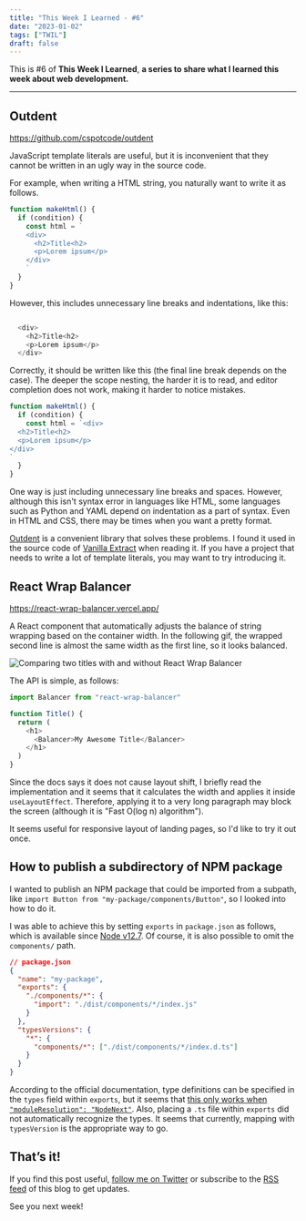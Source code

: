 ```yaml
---
title: "This Week I Learned - #6"
date: "2023-01-02"
tags: ["TWIL"]
draft: false
---
```


This is #6 of **This Week I Learned**, **a series to share what I learned this week about web development.**

---

## Outdent

https://github.com/cspotcode/outdent

JavaScript template literals are useful, but it is inconvenient that they cannot be written in an ugly way in the source code.

For example, when writing a HTML string, you naturally want to write it as follows.

```js
function makeHtml() {
  if (condition) {
    const html = `
    <div>
      <h2>Title<h2>
      <p>Lorem ipsum</p>
    </div>
    `
  }
}
```

However, this includes unnecessary line breaks and indentations, like this:

```js

  <div>
    <h2>Title<h2>
    <p>Lorem ipsum</p>
  </div>

```

Correctly, it should be written like this (the final line break depends on the case). The deeper the scope nesting, the harder it is to read, and editor completion does not work, making it harder to notice mistakes.

```js
function makeHtml() {
  if (condition) {
    const html = `<div>
  <h2>Title<h2>
  <p>Lorem ipsum</p>
</div>
`
  }
}
```

One way is just including unnecessary line breaks and spaces. However, although this isn't syntax error in languages like HTML, some languages such as Python and YAML depend on indentation as a part of syntax. Even in HTML and CSS, there may be times when you want a pretty format.

[Outdent](https://github.com/cspotcode/outdent) is a convenient library that solves these problems. I found it used in the source code of [Vanilla Extract](vanilla-extract.style) when reading it. If you have a project that needs to write a lot of template literals, you may want to try introducing it.

## React Wrap Balancer

https://react-wrap-balancer.vercel.app/

A React component that automatically adjusts the balance of string wrapping based on the container width. In the following gif, the wrapped second line is almost the same width as the first line, so it looks balanced.

![Comparing two titles with and without React Wrap Balancer](/static/images/blog/react-wrap-balancer.gif)

The API is simple, as follows:

```js
import Balancer from "react-wrap-balancer"

function Title() {
  return (
    <h1>
      <Balancer>My Awesome Title</Balancer>
    </h1>
  )
}
```

Since the docs says it does not cause layout shift, I briefly read the implementation and it seems that it calculates the width and applies it inside `useLayoutEffect`. Therefore, applying it to a very long paragraph may block the screen (although it is "Fast O(log n) algorithm").

It seems useful for responsive layout of landing pages, so I'd like to try it out once.

## How to publish a subdirectory of NPM package

I wanted to publish an NPM package that could be imported from a subpath, like `import Button from "my-package/components/Button"`, so I looked into how to do it.

I was able to achieve this by setting `exports` in `package.json` as follows, which is available since [Node v12.7](https://nodejs.org/es/blog/release/v12.7.0/). Of course, it is also possible to omit the `components/` path.

```json
// package.json
{
  "name": "my-package",
  "exports": {
    "./components/*": {
      "import": "./dist/components/*/index.js"
    }
  },
  "typesVersions": {
    "*": {
      "components/*": ["./dist/components/*/index.d.ts"]
    }
  }
}
```

According to the official documentation, type definitions can be specified in the `types` field within `exports`, but it seems that [this only works when `"moduleResolution": "NodeNext"`](https://github.com/microsoft/TypeScript/issues/51862#issuecomment-1358049778). Also, placing a `.ts` file within `exports` did not automatically recognize the types. It seems that currently, mapping with `typesVersion` is the appropriate way to go.

## That’s it!

If you find this post useful, [follow me on Twitter](https://twitter.com/MatsuraYuma) or subscribe to the [RSS feed](https://sabigara.com/feed.xml) of this blog to get updates.

See you next week!
